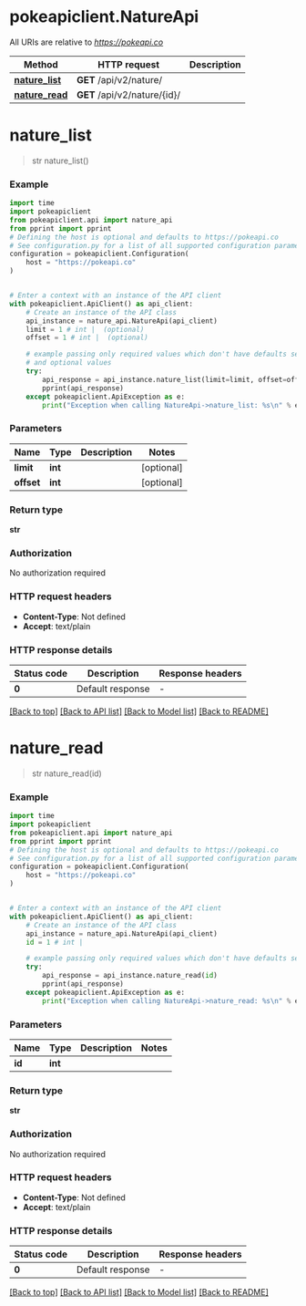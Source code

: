 # pokeapiclient.NatureApi

All URIs are relative to *https://pokeapi.co*

Method | HTTP request | Description
------------- | ------------- | -------------
[**nature_list**](NatureApi.md#nature_list) | **GET** /api/v2/nature/ | 
[**nature_read**](NatureApi.md#nature_read) | **GET** /api/v2/nature/{id}/ | 


# **nature_list**
> str nature_list()



### Example


```python
import time
import pokeapiclient
from pokeapiclient.api import nature_api
from pprint import pprint
# Defining the host is optional and defaults to https://pokeapi.co
# See configuration.py for a list of all supported configuration parameters.
configuration = pokeapiclient.Configuration(
    host = "https://pokeapi.co"
)


# Enter a context with an instance of the API client
with pokeapiclient.ApiClient() as api_client:
    # Create an instance of the API class
    api_instance = nature_api.NatureApi(api_client)
    limit = 1 # int |  (optional)
    offset = 1 # int |  (optional)

    # example passing only required values which don't have defaults set
    # and optional values
    try:
        api_response = api_instance.nature_list(limit=limit, offset=offset)
        pprint(api_response)
    except pokeapiclient.ApiException as e:
        print("Exception when calling NatureApi->nature_list: %s\n" % e)
```


### Parameters

Name | Type | Description  | Notes
------------- | ------------- | ------------- | -------------
 **limit** | **int**|  | [optional]
 **offset** | **int**|  | [optional]

### Return type

**str**

### Authorization

No authorization required

### HTTP request headers

 - **Content-Type**: Not defined
 - **Accept**: text/plain


### HTTP response details

| Status code | Description | Response headers |
|-------------|-------------|------------------|
**0** | Default response |  -  |

[[Back to top]](#) [[Back to API list]](../README.md#documentation-for-api-endpoints) [[Back to Model list]](../README.md#documentation-for-models) [[Back to README]](../README.md)

# **nature_read**
> str nature_read(id)



### Example


```python
import time
import pokeapiclient
from pokeapiclient.api import nature_api
from pprint import pprint
# Defining the host is optional and defaults to https://pokeapi.co
# See configuration.py for a list of all supported configuration parameters.
configuration = pokeapiclient.Configuration(
    host = "https://pokeapi.co"
)


# Enter a context with an instance of the API client
with pokeapiclient.ApiClient() as api_client:
    # Create an instance of the API class
    api_instance = nature_api.NatureApi(api_client)
    id = 1 # int | 

    # example passing only required values which don't have defaults set
    try:
        api_response = api_instance.nature_read(id)
        pprint(api_response)
    except pokeapiclient.ApiException as e:
        print("Exception when calling NatureApi->nature_read: %s\n" % e)
```


### Parameters

Name | Type | Description  | Notes
------------- | ------------- | ------------- | -------------
 **id** | **int**|  |

### Return type

**str**

### Authorization

No authorization required

### HTTP request headers

 - **Content-Type**: Not defined
 - **Accept**: text/plain


### HTTP response details

| Status code | Description | Response headers |
|-------------|-------------|------------------|
**0** | Default response |  -  |

[[Back to top]](#) [[Back to API list]](../README.md#documentation-for-api-endpoints) [[Back to Model list]](../README.md#documentation-for-models) [[Back to README]](../README.md)

